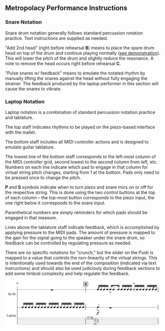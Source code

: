 ## Metropolacy Performance Instructions


### **Snare Notation**
Snare drum notation generally follows standard percussion notation practice. Text instructions are supplied as needed.

"Add 2nd head" (right before rehearsal **B**) means to place the spare drum head on top of the drum and continue playing normally ([see demonstration](https://youtu.be/qDQ7eHNufNs?t=53)). This will lower the pitch of the drum and slightly reduce the resonance. A note to remove the head occurs right before rehearsal **C**.

"Pulse snares w/ feedback" means to emulate the notated rhythm by manually lifting the snares against the head without fully engaging the strainer. The feedback produced by the laptop performer in this section will cause the snares to vibrate.


### **Laptop Notation**
Laptop notation is a combination of standard percussion notation practice and tablature.

The top staff indicates rhythms to be played on the piezo-based interface with the mallet.

The bottom staff includes all MIDI controller actions and is designed to emulate guitar tablature.

The lowest line of the bottom staff corresponds to the left-most column of the MIDI controller grid, second lowest to the second column from left, etc.
Numbers on each line indicate which pad to engage in that column for virtual string pitch changes, starting from 1 at the bottom. Pads only need to be pressed once to change the pitch.

**P** and **S** symbols indicate when to turn piezo and snare mics on or off for the respective string. This is done using the two control buttons at the top of each column – the top-most button corresponds to the piezo input, the one right below it corresponds to the snare input.

Paranthetical numbers are simply reminders for which pads should be engaged in that measure.

Lines above the tablature staff indicate feedback, which is accomplished by applying pressure to the MIDI pads. The amount of pressure is mapped to the gain for the signal going to the speaker under the snare drum, so feedback can be controlled by regulating pressure as needed.

There are no specific notations for "crunch," but the slider on the Push is mapped to a value that controls the non-linearity of the virtual strings. This is intentionally used towards the end of the composition (indicated via text instructions) and should also be used judiciouly during feedback sections to add some timbral complexity and help regulate the feedback.

<img src="../images/metropolacy-notation.png" width="800"/>